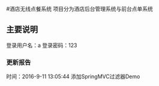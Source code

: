 #酒店无线点餐系统
项目分为酒店后台管理系统与前台点单系统

## 主要说明
登录用户名：a
登录密码：123

### 更新报告
时间：2016-9-11 13:05:44
添加SpringMVC过滤器Demo